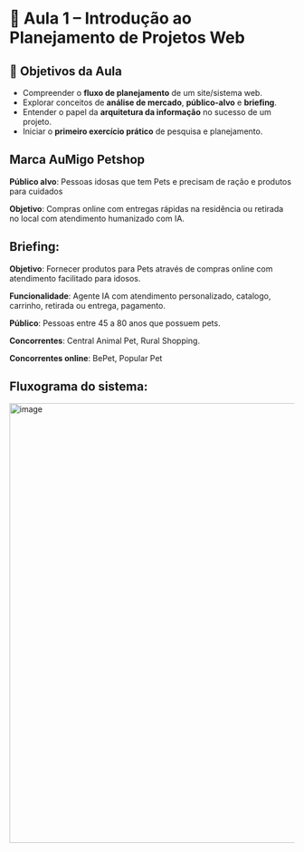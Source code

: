 # 🚀 Aula 1 – Introdução ao Planejamento de Projetos Web

## 🎯 Objetivos da Aula

* Compreender o **fluxo de planejamento** de um site/sistema web.
* Explorar conceitos de **análise de mercado**, **público-alvo** e **briefing**.
* Entender o papel da **arquitetura da informação** no sucesso de um projeto.
* Iniciar o **primeiro exercício prático** de pesquisa e planejamento.

## Marca AuMigo Petshop

**Público alvo**: Pessoas idosas que tem Pets e precisam de ração e produtos para cuidados

**Objetivo**: Compras online com entregas rápidas na residência ou retirada no local com atendimento humanizado com IA.

## Briefing:

  **Objetivo**: Fornecer produtos para Pets através de compras online com atendimento facilitado para idosos.
  
  **Funcionalidade**: Agente IA com atendimento personalizado, catalogo, carrinho, retirada ou entrega, pagamento.
  
  **Público**: Pessoas entre 45 a 80 anos que possuem pets.
  
  **Concorrentes**: Central Animal Pet, Rural Shopping.
  
  **Concorrentes online**: BePet, Popular Pet

## Fluxograma do sistema:
	
<img width="1513" height="777" alt="image" src="https://github.com/user-attachments/assets/55cc3f4d-3bb3-46d3-a129-af62def67218" />
